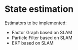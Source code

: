 # State estimation

Estimators to be implemented:
* Factor Graph based on SLAM
* Particle Filter based on SLAM
* EKF based on SLAM
